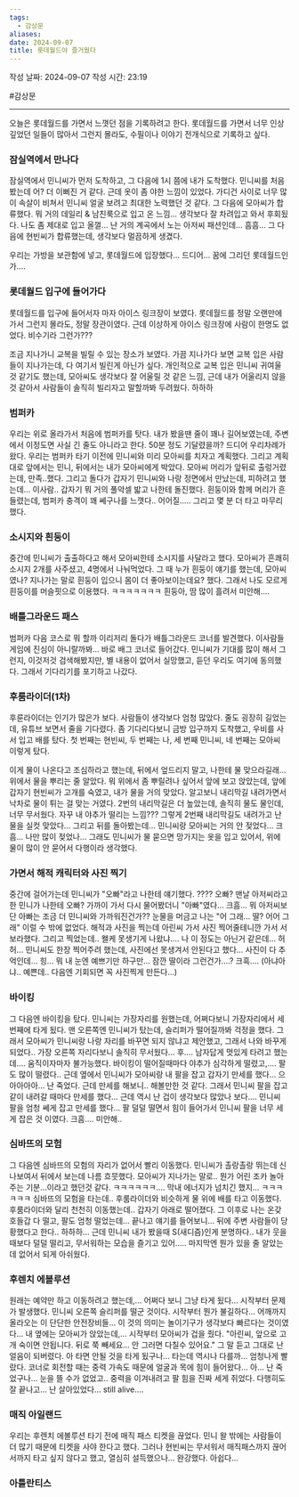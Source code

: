 ```yaml
---
tags:
  - 감상문
aliases: 
date: 2024-09-07
title: 롯데월드야 즐거웠다
---
```

작성 날짜: 2024-09-07
작성 시간: 23:19

#감상문

----

오늘은 롯데월드를 가면서 느꼇던 점을 기록하려고 한다. 롯데월드를 가면서 너무 인상 깊었던 일들이 많아서 그런지 몰라도, 수필이나 이야기 전개식으로 기록하고 싶다.


### 잠실역에서 만나다

잠실역에서 민니씨가 먼저 도착하고, 그 다음에 1시 쯤에 내가 도착했다. 민니씨를 처음 봤는데 어? 더 이뻐진 거 같다. 근데 옷이 좀 야한 느낌이 있었다. 가디건 사이로 너무 많이 속살이 비쳐서 민니씨 얼굴 보려고 최대한 노력했던 것 같다. 그 다음에 모아씨가 합류했다. 뭐 거의 데일리 & 남친룩으로 입고 온 느낌... 생각보다 잘 차려입고 와서 후회됬다. 나도 좀 제대로 입고 올껄... 난 거의 계곡에서 노는 아저씨 패션인데... 흠흠... 그 다음에 현빈씨가 합류했는데, 생각보다 멀끔하게 생겼다.

우리는 가방을 보관함에 넣고, 롯데월드에 입장했다... 드디어... 꿈에 그리던 롯데월드인가....

### 롯데월드 입구에 들어가다

롯데월드를 입구에 들어서자 마자 아이스 링크장이 보였다. 롯데월드를 정말 오랜만에 가서 그런지 몰라도, 정말 장관이였다. 근데 이상하게 아이스 링크장에 사람이 한명도 없었다. 비수기라 그런가???

조금 지나가니 교복을 빌릴 수 있는 장소가 보였다. 가끔 지나가다 보면 교복 입은 사람들이 지나가는데, 다 여기서 빌린게 아닌가 싶다. 개인적으로 교복 입은 민니씨 귀여울 것 같기도 했는데, 모아씨도 생각보다 잘 어울릴 것 같은 느낌, 근데 내가 어울리지 않을 것 같아서 사람들이 솔직히 빌리자고 말할까봐 두려웠다. 하하하

### 범퍼카

우리는 위로 올라가서 처음에 범퍼카를 탓다. 내가 봤을땐 줄이 꽤나 길어보였는데, 주변에서 이정도면 사실 긴 줄도 아니라고 한다. 50분 정도 기달렸을까? 드디어 우리차례가 왔다. 우리는 범퍼카 타기 이전에 민니씨와 미리 모아씨를 치자고 계획했다. 그리고 계획대로 앞에서는 민니, 뒤에서는 내가 모아씨에게 박았다. 모아씨 머리가 앞뒤로 출렁거렸는데, 만족..했다. 그리고 돌다가 갑자기 민니씨와 나랑 정면에서 만났는데, 피하려고 했는데... 이사람.. 갑자기 뭐 거의 풀악셀 밟고 나한테 돌진했다. 흰둥이와 함께 머리가 흔들렸는데, 범퍼카 충격이 꽤 쎄구나를 느꼇다.. 어어질..... 그리고 몇 분 더 타고 마무리했다.

### 소시지와 흰둥이

중간에 민니씨가 출출하다고 해서 모아씨한테 소시지를 사달라고 했다. 모아씨가 흔쾌히 소시지 2개를 사주셨고, 4명에서 나눠먹었다. 그 때 누가 흰둥이 얘기를 했는데, 모아씨였나? 지나가는 말로 흰둥이 입으니 몸이 더 좋아보이는데요? 했다. 그래서 나도 모르게 흰둥이를 머슬핏으로 이용했다. ㅋㅋㅋㅋㅋㅋㅋ 흰둥아, 땀 많이 흘려서 미안해....

### 배틀그라운드 패스

범퍼카 다음 코스로 뭐 할까 이리저리 돌다가 배틀그라운드 코너를 발견했다. 이사람들 게임에 진심이 아니랄까봐... 바로 배그 코너로 들어갔다. 민니씨가 기대를 많이 해서 그런지, 이것저것 검색해봤지만, 별 내용이 없어서 실망했고, 듣던 우리도 여기에 동의했다. 그래서 기다리기를 포기하고 나갔다.

### 후룸라이더(1차)

후룬라이더는 인기가 많은가 보다. 사람들이 생각보다 엄청 많았다. 줄도 굉장히 길었는데, 유튜브 보면서 줄을 기다렸다. 좀 기다리다보니 금방 입구까지 도착했고, 우비를 사서 입고 배를 탔다. 첫 번째는 현빈씨, 두 번째는 나, 세 번째 민니씨, 네 번째는 모아씨 이렇게 탔다.

이게 물이 나온다고 조심하라고 했는데, 뒤에서 엎드리지 말고, 나한테 물 맞으라길래... 위에서 물을 뿌리는 줄 알았다. 뭐 위에서 좀 뿌릴려나 싶어서 앞에 보고 앉았는데, 앞에 갑자기 현빈씨가 고개를 숙였고, 내가 물을 거의 맞았다. 알고보니 내리막길 내려가면서 낙차로 물이 튀는 걸 맞는 거였다. 2번의 내리막길은 더 높았는데, 솔직히 물도 물인데, 너무 무서웠다. 자꾸 내 야추가 떨리는 느낌??? 그렇게 2번째 내리막길도 내려가고 난 물을 실컷 맞았다... 그리고 뒤를 돌아봤는데... 민니씨랑 모아씨는 거의 안 젖었다... 크흠... 나만 많이 젖었나... 그래도 민니씨가 물 묻으면 망가지는 옷을 입고 있어서, 위에 물이 많이 안 묻어서 다행이라 생각했다.

### 가면서 해적 캐릭터와 사진 찍기

중간에 걸어가는데 민니씨가 "오빠"라고 나한테 얘기했다. ???? 오빠? 맨날 아저씨라고 한 민니가 나한테 오빠? 가까이 가서 다시 물어봤더니 "아빠"였다... 크흠... 뭐 아저씨보단 아빠는 조금 더 민니씨와 가까워진건가?? 눈물을 머금고 나는 "어 그래... 딸? 어어 그래" 이럴 수 밖에 없었다. 해적과 사진을 찍는데 아린씨 가서 사진 찍어줄테니깐 가서 서보라했다. 그리고 찍었는데.. 왤케 못생기게 나왔냐.... 나 이 정도는 아닌거 같은데... 허허... 민니씨도 한장 찍어주려 했는데, 사진에선 못생겨서 안된다고 했다... 사진이 다 추억인데... 힝... 뭐 내 눈엔 예쁘기만 하구만...
잠깐 딸이라 그런건가....? 크흑.... (아냐아냐.. 예쁜데.. 다음엔 기회되면 꼭 사진찍게 만든다...)

### 바이킹

그 다음엔 바이킹을 탔다. 민니씨는 가장자리를 원했는데, 어쩌다보니 가장자리에서 세번째에 타게 됬다. 맨 오른쪽엔 민니씨가 탔는데, 슬리퍼가 떨어질까봐 걱정을 했다. 그래서 모아씨가 민니씨랑 나랑 자리를 바꾸면 되지 않냐고 제안했고, 그래서 나와 바꾸게 되었다.. 가장 오른쪽 자리다보니 솔직히 무서웠다... 후.... 남자답게 멋있게 타려고 했는데.... 움직이자마자 불가능했다. 바이킹이 떨어질때마다 야추가 심각하게 떨렸고,.... 팔도 많이 떨렸다.. 근데 옆에서 민니씨가 모아씨랑 내 팔을 잡고 갑자기 만세를 했다... 으아아아아... 난 죽었다. 근데 만세를 해보니.. 해볼만한 것 같다. 그래서 민니씨 팔을 잡고 같이 내려갈 때마다 만세를 했다... 근데 역시 난 겁이 생각보다 많았나 보다.... 민니씨 팔을 엄청 쎄게 잡고 만세를 했다... 팔 덜덜 떨면서 힘이 들어가서 민니씨 팔을 너무 세게 잡은 것 이였다. 크흠.... 미안해..

### 심바뜨의 모험

그 다음엔 심바뜨의 모험의 자리가 없어서 빨리 이동했다. 민니씨가 촐랑촐랑 뛰는데 신나보여서 뒤에서 보는데 나름 흐뭇했다. 모아씨가 지나가는 말로.. 뭔가 어린 조카 놀아주는 기분...이라고 했던것 같다. ㅋㅋㅋㅋㅋㅋ.... 막내 에너지가 넘치긴 했지... ㅋㅋㅋㅋㅋㅋ
심바뜨의 모험을 타는데.. 후룸라이더와 비슷하게 물 위에 배를 타고 이동했다. 후룸라이더와 달리 천천히 이동했는데.. 갑자기 아래로 떨어졌다. 그 이후로 나는 온갖 호들갑 다 떨고, 팔도 엄청 떨었는데... 끝나고 얘기를 들어보니... 뒤에 주변 사람들이 당황했다고 한다.. 하하하...
근데 민니씨 내가 봤을때 S(새디즘)인게 분명하다.. 내가 웃을 때보다 덜덜 떨리고, 무서워하는 모습을 즐기고 있어..... 마지막엔 뭔가 있을 줄 알았는데 없어서 되게 아쉬웠다.

### 후렌치 에볼루션

원래는 예약만 하고 이동하려고 했는데,... 어쩌다 보니 그냥 타게 됬다... 시작부터 문제가 발생했다. 민니씨 오른쪽 슬리퍼를 떨군 것이다. 시작부터 뭔가 불길하다... 어깨까지 올라오는 이 단단한 안전장비들... 이 것의 의미는 놀이기구가 생각보다 빠르다는 것이였다... 내 옆에는 모아씨가 앉았는데,... 시작부터 모아씨가 겁을 줬다. "아린씨, 앞으로 고개 숙이면 안됩니다. 뒤로 쭉 빼세요... 안 그러면 다칠수 있어요." 그 말 듣고 그대로 난 얼음이 되버렸다. 아 타면 안될 것을 타게 됬구나... 타는데 역시나 다를까... 엄청나게 빨랐다. 코너로 회전할 때는 중력 가속도 때문에 얼굴과 목에 힘이 들어왔다... 아... 난 죽었구나... 눈을 뜰 수가 없었고.. 중력을 이겨내려고 팔 힘을 진짜 세게 쥐었다. 다행히도 잘 끝나고... 난 살아있었다... still alive....

### 매직 아일랜드

우리는 후렌치 에볼루션 타기 전에 매직 패스 티켓을 끊었다. 민니 왈 밖에는 사람들이 더 많기 때문에 티켓을 사야 한다고 했다. 그러나 현빈씨는 무서워서 매직패스까지 끊어서까지 타고 싶지 않다고 했고, 열심히 설득했으나... 완강했다. 아쉽다...

### 아틀란티스
